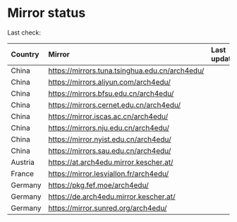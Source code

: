 <script src="./time.js"></script>
# Mirror status
Last check: <script type="text/javascript">localize(1703730392.5502317);</script>

|Country|Mirror|Last update|
|:------|:-----|:----------|
|China|https://mirrors.tuna.tsinghua.edu.cn/arch4edu/|<script type="text/javascript">localize(1703615359);</script>|
|China|https://mirrors.aliyun.com/arch4edu/|<script type="text/javascript">localize(1703615359);</script>|
|China|https://mirrors.bfsu.edu.cn/arch4edu/|<script type="text/javascript">localize(1703615359);</script>|
|China|https://mirrors.cernet.edu.cn/arch4edu/|<script type="text/javascript">localize(1703615359);</script>|
|China|https://mirror.iscas.ac.cn/arch4edu/|<script type="text/javascript">localize(1703615359);</script>|
|China|https://mirrors.nju.edu.cn/arch4edu/|<script type="text/javascript">localize(1703615359);</script>|
|China|https://mirror.nyist.edu.cn/arch4edu/|<script type="text/javascript">localize(1703615359);</script>|
|China|https://mirrors.sau.edu.cn/arch4edu/|<script type="text/javascript">localize(1703615359);</script>|
|Austria|https://at.arch4edu.mirror.kescher.at/|<script type="text/javascript">localize(1703615359);</script>|
|France|https://mirror.lesviallon.fr/arch4edu/|<script type="text/javascript">localize(1703615359);</script>|
|Germany|https://pkg.fef.moe/arch4edu/|<script type="text/javascript">localize(1703615359);</script>|
|Germany|https://de.arch4edu.mirror.kescher.at/|<script type="text/javascript">localize(1703615359);</script>|
|Germany|https://mirror.sunred.org/arch4edu/|<script type="text/javascript">localize(1703615359);</script>|

<script src="./tablefilter/tablefilter.js"></script>
<script src="./table.js"></script>